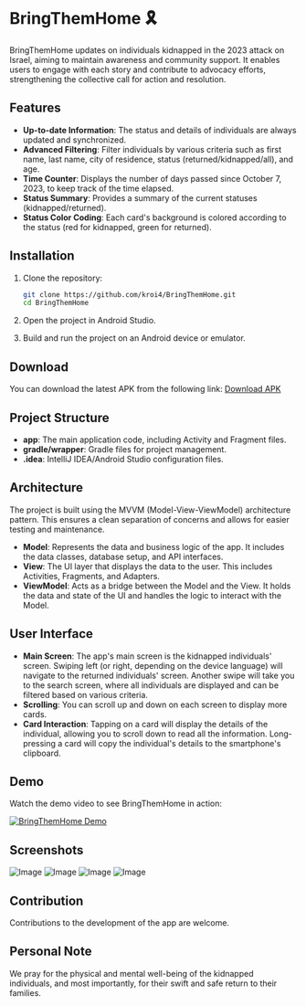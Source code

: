 # BringThemHome 🎗️

BringThemHome updates on individuals kidnapped in the 2023 attack on Israel, aiming to maintain awareness and community support. It enables users to engage with each story and contribute to advocacy efforts, strengthening the collective call for action and resolution.

## Features

- **Up-to-date Information**: The status and details of individuals are always updated and synchronized.
- **Advanced Filtering**: Filter individuals by various criteria such as first name, last name, city of residence, status (returned/kidnapped/all), and age.
- **Time Counter**: Displays the number of days passed since October 7, 2023, to keep track of the time elapsed.
- **Status Summary**: Provides a summary of the current statuses (kidnapped/returned).
- **Status Color Coding**: Each card's background is colored according to the status (red for kidnapped, green for returned).

## Installation

1. Clone the repository:
   ```sh
   git clone https://github.com/kroi4/BringThemHome.git
   cd BringThemHome
   ```

2. Open the project in Android Studio.

3. Build and run the project on an Android device or emulator.

## Download

You can download the latest APK from the following link:
[Download APK](https://drive.google.com/file/d/1_XGEF2490HsFdpQvW9BlE0iBxNthSu-T/view?usp=drive_link)

## Project Structure

- **app**: The main application code, including Activity and Fragment files.
- **gradle/wrapper**: Gradle files for project management.
- **.idea**: IntelliJ IDEA/Android Studio configuration files.

## Architecture

The project is built using the MVVM (Model-View-ViewModel) architecture pattern. This ensures a clean separation of concerns and allows for easier testing and maintenance.

- **Model**: Represents the data and business logic of the app. It includes the data classes, database setup, and API interfaces.
- **View**: The UI layer that displays the data to the user. This includes Activities, Fragments, and Adapters.
- **ViewModel**: Acts as a bridge between the Model and the View. It holds the data and state of the UI and handles the logic to interact with the Model.

## User Interface

- **Main Screen**: The app's main screen is the kidnapped individuals' screen. Swiping left (or right, depending on the device language) will navigate to the returned individuals' screen. Another swipe will take you to the search screen, where all individuals are displayed and can be filtered based on various criteria.
- **Scrolling**: You can scroll up and down on each screen to display more cards.
- **Card Interaction**: Tapping on a card will display the details of the individual, allowing you to scroll down to read all the information. Long-pressing a card will copy the individual's details to the smartphone's clipboard.

## Demo

Watch the demo video to see BringThemHome in action:

[![BringThemHome Demo](https://img.youtube.com/vi/yydZU4BZFRY/0.jpg)](https://youtu.be/yydZU4BZFRY)

## Screenshots

![Image](https://github.com/user-attachments/assets/cf6a0864-ff5e-4328-8fa0-a5706d27a53c)
![Image](https://github.com/user-attachments/assets/3f1d0559-f5e9-4944-a6ff-4b0ad21df21e)
![Image](https://github.com/user-attachments/assets/b10a18fe-a3ed-46d4-b7c2-24e5fc121bc0)
![Image](https://github.com/user-attachments/assets/0cc416f1-d573-40cb-920d-be75e4dcf120)

## Contribution

Contributions to the development of the app are welcome.

## Personal Note

We pray for the physical and mental well-being of the kidnapped individuals, and most importantly, for their swift and safe return to their families.
